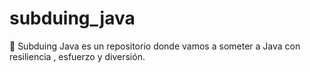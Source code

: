 # subduing_java
📘 Subduing Java es un repositorio donde vamos a someter a Java con resiliencia , esfuerzo y diversión.
